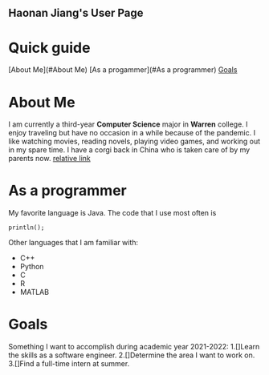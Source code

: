 ## Haonan Jiang's User Page
# Quick guide
[About Me](#About Me)
[As a progammer](#As a programmer)
[Goals](#Goals)
# About Me
I am currently a third-year **Computer Science** major in **Warren** college. I enjoy traveling but have no occasion in a while because of the pandemic. I like watching movies, reading novels, playing video games, and working out in my spare time. I have a corgi back in China who is taken care of by my parents now.
[relative link](corgi.jpg)
# As a programmer
My favorite language is Java. The code that I use most often is 
```
println();
```
Other languages that I am familiar with:
- C++
- Python
- C
- R
- MATLAB
# Goals
Something I want to accomplish during academic year 2021-2022:
1.[]Learn the skills as a software engineer.
2.[]Determine the area I want to work on.
3.[]Find a full-time intern at summer.
